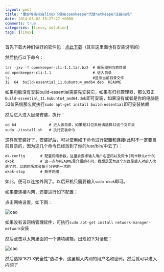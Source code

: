 ```yaml
---
layout: post
title: "重邮等高校在linux下使用openkeeper代替netkeeper连接网络"
date: 2014-03-02 15:27:27 +0800
comments: true
categories: [linux, solution]
tags: [linux]
---
```

首先下载大神们做好的软件包：[点此下载](http://download.csdn.net/detail/haoxiangtianxia/6982631)（其实这里面也有安装说明的）

然后执行以下命令：

    tar -jxv -f openkeeper-cli-1.1.tar.bz2  # 解压缩到当前目录
    cd openkeeper-cli-1.1                   # 进入目录
    ls                                      #显示当前目录文件
    32  64  build-essential_11.6ubuntu4_amd64.deb  README
如果电脑没有安装build-essential需要先安装它，如果有归档管理器，那么双击`build-essential_11.6ubuntu4_amd64.deb`即可安装，如果没有或者是你的电脑是32位系统那么就执行`sudo apt-get install build-essential`即可安装依赖
<!--more-->
然后进入进入目录安装，执行：

    cd 64               # 进入该目录，如果是32位系统请选择32这个文件夹
    sudo ./install.sh   # 执行安装命令
这样就安装好了，安装好后，可以使用如下命令进行配置和连接(此时不一定要当前目录的，因为这几个命令已经放到了你的/usr/bin/中去了)：

    ok-config       # 配置网络参数，这里会要求输入用户名密码以及网卡(网卡默认eth0)
    okok            # 这一点与README里介绍的不同，我想是因为这个东西是后人对前人改进了的，以前的版本会每十分钟断一次的
    okok-stop       # 断开网络
    
如此，便可以连接外网了。以后开机只需要输入`sudo okok`即可。

如果要连接内网，还要进行如下配置：

点击网络设置，如下图：

![cao](/images/openkeeper1.png)

如果没有该网络管理软件，可执行`sudo apt-get install network-manager-network`安装

然后点击以太网里面的一个选项编辑，出现如下对话框：

![cao](/images/openkeeper2.png)

然后选择”821.X安全性“选项卡，这里输入内网的用户名和密码，然后就可以进入内网了

